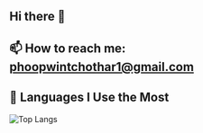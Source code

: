 ## Hi there 👋

<!--
**PhooPwintChoThar/PhooPwintChoThar** is a ✨ _special_ ✨ repository because its `README.md` (this file) appears on your GitHub profile.

Here are some ideas to get you started:

- 🔭 I’m currently working on ...
- 🌱 I’m currently learning ...
- 👯 I’m looking to collaborate on ...
- 🤔 I’m looking for help with ...
- 💬 Ask me about ...
- 📫 How to reach me: ...
- 😄 Pronouns: ...
- ⚡ Fun fact: ...
-->
## 📫 How to reach me: phoopwintchothar1@gmail.com
## 🧠 Languages I Use the Most

![Top Langs](https://github-readme-stats.vercel.app/api/top-langs/?username=PhooPwintChoThar&layout=compact&langs_count=10&theme=default)

